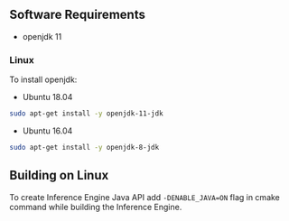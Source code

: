 ## Software Requirements 
- openjdk 11

### Linux
To install openjdk: 

* Ubuntu 18.04
```bash
sudo apt-get install -y openjdk-11-jdk
```

* Ubuntu 16.04
```bash
sudo apt-get install -y openjdk-8-jdk
```

## Building on Linux

To create Inference Engine Java API add ```-DENABLE_JAVA=ON``` flag in cmake command while building the Inference Engine.
